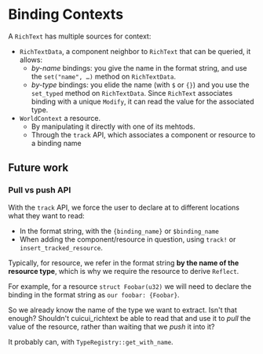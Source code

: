 # Binding Contexts

A `RichText` has multiple sources for context:

- `RichTextData`, a component neighbor to `RichText` that can be queried, it
  allows:
  - *by-name* bindings: you give the name in the format string, and use the
    `set("name", …)` method on `RichTextData`.
  - *by-type* bindings: you elide the name (with `$` or `{}`) and you use the
    `set_typed` method on `RichTextData`. Since `RichText` associates binding
    with a unique `Modify`, it can read the value for the associated type.
- `WorldContext` a resource.
  - By manipulating it directly with one of its mehtods.
  - Through the `track` API, which associates a component or resource to a
    binding name


## Future work

### Pull vs push API

With the `track` API, we force the user to declare at to different locations
what they want to read:

- In the format string, with the `{binding_name}` or `$binding_name`
- When adding the component/resource in question, using `track!` or
  `insert_tracked_resource`.

Typically, for resource, we refer in the format string **by the name of the
resource type**, which is why we require the resource to derive `Reflect`.

For example, for a resource `struct Foobar(u32)` we will need to declare the
binding in the format string as `our foobar: {Foobar}`.

So we already know the name of the type we want to extract. Isn't that enough?
Shouldn't cuicui_richtext be able to read that and use it to _pull_ the value
of the resource, rather than waiting that we _push_ it into it?

It probably can, with `TypeRegistry::get_with_name`.